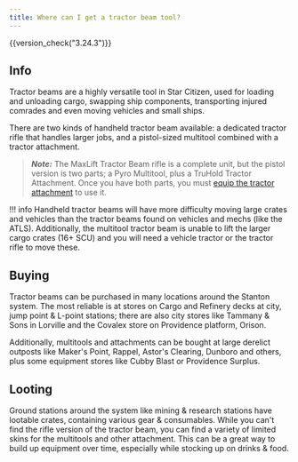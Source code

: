```yaml
---
title: Where can I get a tractor beam tool?
---
```


{{version_check("3.24.3")}}

## Info

Tractor beams are a highly versatile tool in Star Citizen, used for loading and
unloading cargo, swapping ship components, transporting injured comrades and
even moving vehicles and small ships.

There are two kinds of handheld tractor beam available: a dedicated tractor
rifle that handles larger jobs, and a pistol-sized multitool combined with a
tractor attachment.

> ***Note:*** The MaxLift Tractor Beam rifle is a complete unit, but the
> pistol version is two parts; a Pyro Multitool, plus a TruHold Tractor
> Attachment. Once you have both parts, you must
> [equip the tractor attachment](./equip-attachments.md) to use it.

!!! info
    Handheld tractor beams will have more difficulty moving large crates and
    vehicles than the tractor beams found on vehicles and mechs (like the ATLS).
    Additionally, the multitool tractor beam is unable to lift the larger cargo
    crates (16+ SCU) and you will need a vehicle tractor or the tractor rifle to
    move these.

## Buying

Tractor beams can be purchased in many locations around the Stanton system.
The most reliable is at stores on Cargo and Refinery decks at city, jump point
& L-point stations; there are also city stores like Tammany & Sons in Lorville
and the Covalex store on Providence platform, Orison.

Additionally, multitools and attachments can be bought at large derelict
outposts like Maker's Point, Rappel, Astor's Clearing, Dunboro and others,
plus some equipment stores like Cubby Blast or Providence Surplus.

## Looting

Ground stations around the system like mining & research stations have lootable
crates, containing various gear & consumables. While you can't find the rifle
version of the tractor beam, you can find a variety of limited skins for the
multitools and other attachment. This can be a great way to build up equipment
over time, especially while stocking up on drinks & food.
